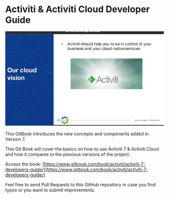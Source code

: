 # Activiti & Activiti Cloud Developer Guide


[![Activiti](/assets/Activiti-cloud-vision.png)](http://www.slideshare.net/salaboy/activiti-activiti-cloud-devcon)

This GitBook introduces the new concepts and components added in Version 7.

This Git Book will cover the basics on how to use Activiti 7 & Activiti Cloud and how it compares to the previous versions of the project.

Access the book: [https://www.gitbook.com/book/activiti/activiti-7-developers-guide/](https://www.gitbook.com/book/activiti/activiti-7-developers-guide/)

Feel free to send Pull Requests to this GitHub repository in case you find typos or you want to submit improvements.

